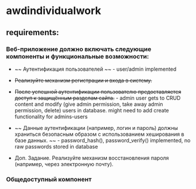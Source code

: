 # awdindividualwork

## requirements:

### Веб-приложение должно включать следующие компоненты и функциональные возможности:

- ~~ Аутентификация пользователей ~~ - user/admin implemented
- ~~Реализуйте механизм регистрации и входа в систему.~~
- ~~После успешной аутентификации пользователю предоставляется доступ к защищённым разделам сайта.~~ - admin user gets to CRUD content and modify (give admin permission, take away admin permission, delete) users in database. might need to add create functionality for admins-users 
- ~~ Данные аутентификации (например, логин и пароль) должны храниться безопасным образом с использованием хеширования в базе данных. ~~ - password_hash(), password_verify() implemented, no raw passwords stored in database

- Доп. Задание. Реализуйте механизм восстановления пароля (например, через электронную почту).

### Общедоступный компонент